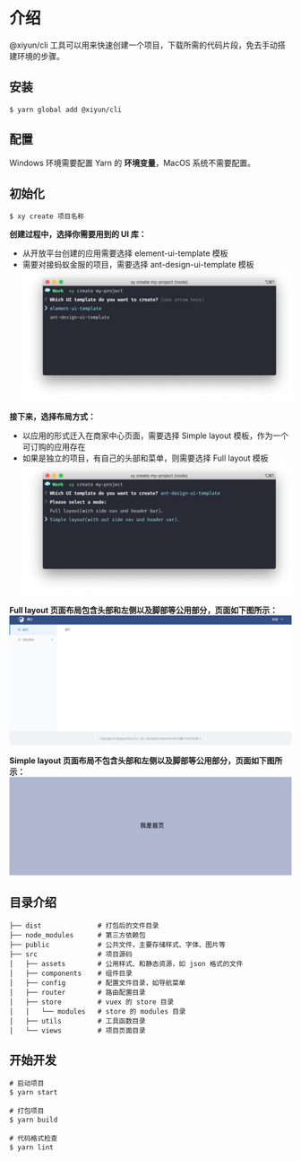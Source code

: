 # 介绍
@xiyun/cli 工具可以用来快速创建一个项目，下载所需的代码片段，免去手动搭建环境的步骤。

## 安装
```shell
$ yarn global add @xiyun/cli
```

## 配置
Windows 环境需要配置 Yarn 的 **环境变量**，MacOS 系统不需要配置。  

## 初始化
```shell
$ xy create 项目名称
```

**创建过程中，选择你需要用到的 UI 库：**  
- 从开放平台创建的应用需要选择 element-ui-template 模板
- 需要对接蚂蚁金服的项目，需要选择 ant-design-ui-template 模板
![](./pics/create.png)

**接下来，选择布局方式：**
- 以应用的形式迁入在商家中心页面，需要选择 Simple layout 模板，作为一个可订购的应用存在
- 如果是独立的项目，有自己的头部和菜单，则需要选择 Full layout 模板
![](./pics/create2.png)

**Full layout 页面布局包含头部和左侧以及脚部等公用部分，页面如下图所示：**
![Full layout布局](./pics/full.png)

**Simple layout 页面布局不包含头部和左侧以及脚部等公用部分，页面如下图所示：**
![Simple layout布局](./pics/simple.png)

## 目录介绍
```
├── dist              # 打包后的文件目录
├── node_modules      # 第三方依赖包
├── public            # 公共文件，主要存储样式、字体、图片等
├── src               # 项目源码
│   ├── assets        # 公用样式、和静态资源，如 json 格式的文件
│   ├── components    # 组件目录
│   ├── config        # 配置文件目录，如导航菜单
│   ├── router        # 路由配置目录
│   ├── store         # vuex 的 store 目录
│   │   └── modules   # store 的 modules 目录
│   ├── utils         # 工具函数目录
│   └── views         # 项目页面目录
```

## 开始开发
```shell
# 启动项目
$ yarn start

# 打包项目
$ yarn build

# 代码格式检查
$ yarn lint
```
